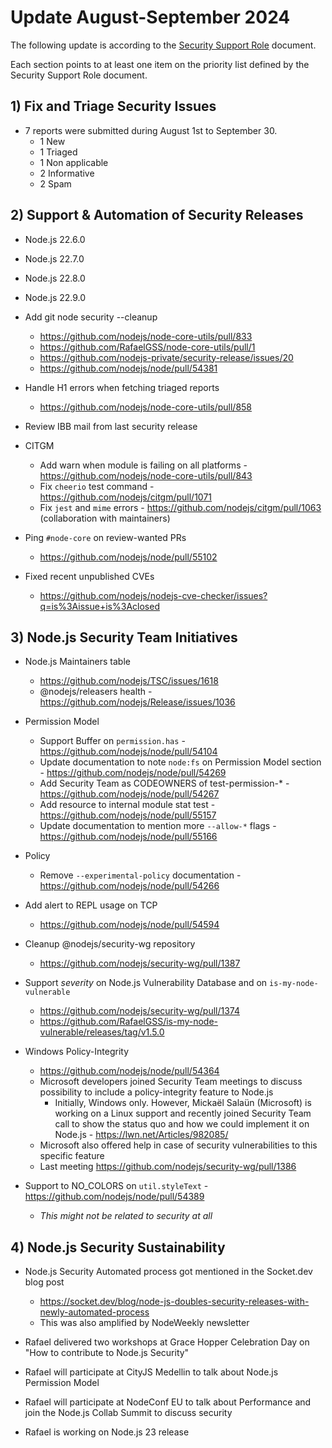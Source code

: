 # Update August-September 2024

The following update is according to the [Security Support Role](./security-support-role.md) document.

Each section points to at least one item on the priority list defined by the Security Support Role document.

## 1) Fix and Triage Security Issues

* 7 reports were submitted during August 1st to September 30.
  * 1 New
  * 1 Triaged
  * 1 Non applicable
  * 2 Informative
  * 2 Spam

## 2) Support & Automation of Security Releases

* Node.js 22.6.0
* Node.js 22.7.0
* Node.js 22.8.0
* Node.js 22.9.0

* Add git node security --cleanup
  * https://github.com/nodejs/node-core-utils/pull/833
  * https://github.com/RafaelGSS/node-core-utils/pull/1
  * https://github.com/nodejs-private/security-release/issues/20
  * https://github.com/nodejs/node/pull/54381

* Handle H1 errors when fetching triaged reports
  * https://github.com/nodejs/node-core-utils/pull/858

* Review IBB mail from last security release

* CITGM
  * Add warn when module is failing on all platforms - https://github.com/nodejs/node-core-utils/pull/843
  * Fix `cheerio` test command - https://github.com/nodejs/citgm/pull/1071
  * Fix `jest` and `mime` errors - https://github.com/nodejs/citgm/pull/1063 (collaboration with maintainers)

* Ping `#node-core` on review-wanted PRs
  * https://github.com/nodejs/node/pull/55102

* Fixed recent unpublished CVEs
  * https://github.com/nodejs/nodejs-cve-checker/issues?q=is%3Aissue+is%3Aclosed

## 3) Node.js Security Team Initiatives

* Node.js Maintainers table
  * https://github.com/nodejs/TSC/issues/1618
  * @nodejs/releasers health - https://github.com/nodejs/Release/issues/1036

* Permission Model
  * Support Buffer on `permission.has` - https://github.com/nodejs/node/pull/54104
  * Update documentation to note `node:fs` on Permission Model section - https://github.com/nodejs/node/pull/54269
  * Add Security Team as CODEOWNERS of test-permission-* - https://github.com/nodejs/node/pull/54267
  * Add resource to internal module stat test - https://github.com/nodejs/node/pull/55157
  * Update documentation to mention more `--allow-*` flags - https://github.com/nodejs/node/pull/55166

* Policy
  * Remove `--experimental-policy` documentation - https://github.com/nodejs/node/pull/54266

* Add alert to REPL usage on TCP
  * https://github.com/nodejs/node/pull/54594

* Cleanup @nodejs/security-wg repository
  * https://github.com/nodejs/security-wg/pull/1387

* Support _severity_ on Node.js Vulnerability Database and on `is-my-node-vulnerable`
  * https://github.com/nodejs/security-wg/pull/1374
  * https://github.com/RafaelGSS/is-my-node-vulnerable/releases/tag/v1.5.0

* Windows Policy-Integrity
  * https://github.com/nodejs/node/pull/54364
  * Microsoft developers joined Security Team meetings to discuss possibility to include a policy-integrity feature to Node.js
    * Initially, Windows only. However, Mickaël Salaün (Microsoft) is working on a Linux support and recently
    joined Security Team call to show the status quo and how we could implement it on Node.js - https://lwn.net/Articles/982085/ 
  * Microsoft also offered help in case of security vulnerabilities to this specific feature
  * Last meeting https://github.com/nodejs/security-wg/pull/1386

* Support to NO_COLORS on `util.styleText` - https://github.com/nodejs/node/pull/54389
  * _This might not be related to security at all_

## 4) Node.js Security Sustainability

* Node.js Security Automated process got mentioned in the Socket.dev blog post
  * https://socket.dev/blog/node-js-doubles-security-releases-with-newly-automated-process
  * This was also amplified by NodeWeekly newsletter

* Rafael delivered two workshops at Grace Hopper Celebration Day on "How to contribute to Node.js Security"

* Rafael will participate at CityJS Medellin to talk about Node.js Permission Model

* Rafael will participate at NodeConf EU to talk about Performance and join
the Node.js Collab Summit to discuss security

* Rafael is working on Node.js 23 release
